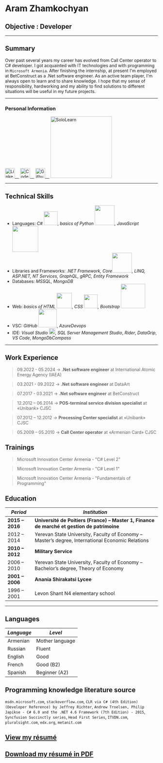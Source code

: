 # Aram Zhamkochyan

## Objective : Developer

<hr width="100%" size="10" color="blue"/>

## Summary
Over past several years my career has evolved from Call Center operator to C# developer. I got acquainted with IT technologies and with programming in `Microsoft Armenia`. After finishing the internship, at present I'm employed at BetConstruct as a .Net software engineer. As an active team player, I'm always open to learn and to share knowledge. I hope that my sense of responsibility, hardworking and my ability to find solutions to different situations will be useful in my future projects.

---------------------------------------------------------------------------------------------------------------------------------------

<h3>Personal Information</h3>

<a href="https://www.linkedin.com/in/aram-zhamkochyan/"><img alt="LinkedIn" width="32px" src="https://cdn.jsdelivr.net/npm/simple-icons@v3/icons/linkedin.svg" />&emsp;</a>
<a href="https://codefights.com/profile/kacap1707"><img alt="CodeSignal" width="32px" src="https://cdn.freebiesupply.com/logos/large/2x/codefights-logo-svg-vector.svg" />&emsp;</a>
<a align="left" href="https://github.com/aramzham"><img alt="Github" width="32px" src="https://cdn.jsdelivr.net/npm/simple-icons@v3/icons/github.svg" />&emsp;</a>
<a align="left" href="https://www.sololearn.com/Profile/1992269"><img alt="SoloLearn" width="202px" src="https://upload.wikimedia.org/wikipedia/commons/5/53/SoloLearn_logo.svg" /></a>

----------------------------------------------------------------------------------------------------------------------------------------
## Technical Skills
* Languages: *C#* <img width="45px" src="https://img.shields.io/badge/c%23%20-%23239120.svg?&style=for-the-badge&logo=c-sharp&logoColor=white"/>, *basics of Python <img width="65px" src="https://img.shields.io/badge/python-%233776AB.svg?&style=for-the-badge&logo=python&logoColor=white"/>, JavaScript <img width="85px" src="https://img.shields.io/badge/javascript-%23F7DF1E.svg?&style=for-the-badge&logo=javascript&logoColor=black"/>*
* Libraries and Frameworks: *.NET Framework, Core<img width="65px" src="https://img.shields.io/badge/dotnet-net%23239120.svg?color=5C2D91&style=for-the-badge&logo=.net&logoColor=whitek"/>, LINQ, ASP.NET, NT Services, GraphQL, gRPC, Entity Framework*
* Databases: *MSSQL, MongoDB*
* Web: *basics of HTML <img width="50px" src="https://img.shields.io/badge/html-%23239120.svg?&style=for-the-badge&logo=html5&logoColor=white"/>, CSS <img width="45px" src="https://img.shields.io/badge/css-%23239120.svg?&style=for-the-badge&logo=css3&logoColor=white"/>, Bootstrap <img width="80px" src="https://img.shields.io/badge/bootstrap%20-%23563D7C.svg?&style=for-the-badge&logo=bootstrap&logoColor=white"/>*
* VSC: *GitHub* <img width="60px" src="https://img.shields.io/badge/github-%23100000.svg?&style=for-the-badge&logo=github&logoColor=white"/>, *AzureDevops*
* IDE: *Visual Studio* <img width="20px" src="https://cdn.jsdelivr.net/npm/simple-icons@v3/icons/visualstudio.svg"/>, *SQL Server Management Studio*, *Rider*, *DataGrip*, *VS Code*, *MongoDbCompass*

---------------------------------------------------------------------------------------------------------------------------------------
## Work Experience
> 09.2022 - 05.2024  ->    **.Net software engineer** at International Atomic Energy Agency (IAEA)

> 03.2021 - 09.2022  ->    **.Net software engineer** at DataArt

> 07.2017 - 03.2021  ->    **.Net software engineer** at BetConstruct

> 12.2012 – 06.2014  ->    **POS-terminal service division specialist** at «Unibank» CJSC

> 07.2012 – 12.2012  ->    **Processing Center specialist** at «Unibank» CJSC

> 05.2009 – 05.2010  ->    **Call Center operator** at «Armenian Card» CJSC 

## Trainings
> Microsoft Innovation Center Armenia - "C# Level 2"

> Microsoft Innovation Center Armenia - "C# Level 1"

> Microsoft Innovation Center Armenia - "Fundamentals of Programming"

## Education

_Period_ | _Institution_
---------|---------------
**2015 – 2016**|**Université de Poitiers (France) – Master 1, Finance de marché et gestion de patrimoine**
2012 – 2014|Yerevan State University, Faculty of Economy – Master’s degree, International Economic Relations
**2010 – 2012**|**Military Service**
2006 – 2010|Yerevan State University, Faculty of Economy – Bachelor’s degree, Theory of Economy
**2001 – 2006**|**Anania Shirakatsi Lycee**
1996 – 2001|Levon Shant N4 elementary school
----------------------------------------------------------------------------------------------------------------------------------------

## Languages
*Language*|*Level*
----------|-------
Armenian|Mother language
Russian|Fluent
English|Good
French|Good (B2)
Spanish|Beginner (A2)

## Programming knowledge literature source
`msdn.microsoft.com`, `stackoverflow.com`, `CLR via C# (4th Edition) (Developer Reference) by Jeffrey Richter`, `Andrew Troelsen, Philip Japikse - C# 6.0 and the .NET 4.6 Framework (7th Edition) - 2015`, `Syncfusion Succinctly series`, `Head First Series`, `ITVDN.com`,  `pluralsight.com`, `edx.org`, `metanit.com`

## [View my résumé](https://github.com/aramzham/My-CV/blob/master/cv.pdf)
<html>
<h2><a href = "https://github.com/user-attachments/files/16382781/cv.pdf">Download my résumé in PDF</a></h2>
</html>
